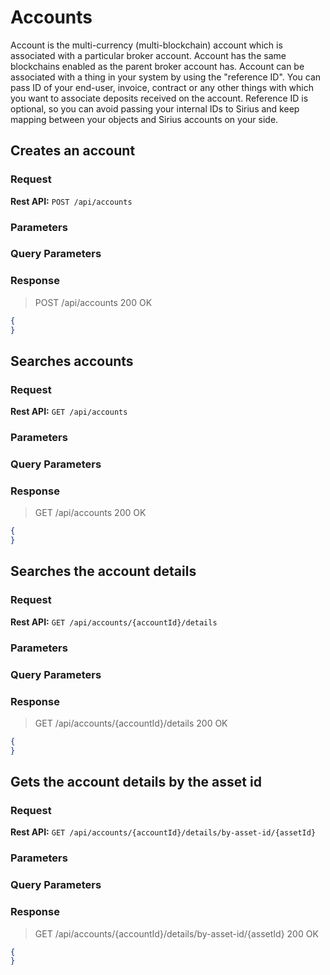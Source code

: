 # Accounts

Account is the multi-currency (multi-blockchain) account which is associated with a particular broker account. Account has the same blockchains enabled as the parent broker account has. Account can be associated with a thing in your system by using the "reference ID". You can pass ID of your end-user, invoice, contract or any other things with which you want to associate deposits received on the account. Reference ID is optional, so you can avoid passing your internal IDs to Sirius and keep mapping between your objects and Sirius accounts on your side.

## Creates an account

### Request

**Rest API:** `POST /api/accounts`

### Parameters

### Query Parameters

### Response

> POST /api/accounts 200 OK

```json
{
}
```

## Searches accounts

### Request

**Rest API:** `GET /api/accounts`

### Parameters

### Query Parameters

### Response

> GET /api/accounts 200 OK

```json
{
}
```

## Searches the account details

### Request

**Rest API:** `GET /api/accounts/{accountId}/details`

### Parameters

### Query Parameters

### Response

> GET /api/accounts/{accountId}/details 200 OK

```json
{
}
```

## Gets the account details by the asset id

### Request

**Rest API:** `GET /api/accounts/{accountId}/details/by-asset-id/{assetId}`

### Parameters

### Query Parameters

### Response

> GET /api/accounts/{accountId}/details/by-asset-id/{assetId} 200 OK

```json
{
}
```